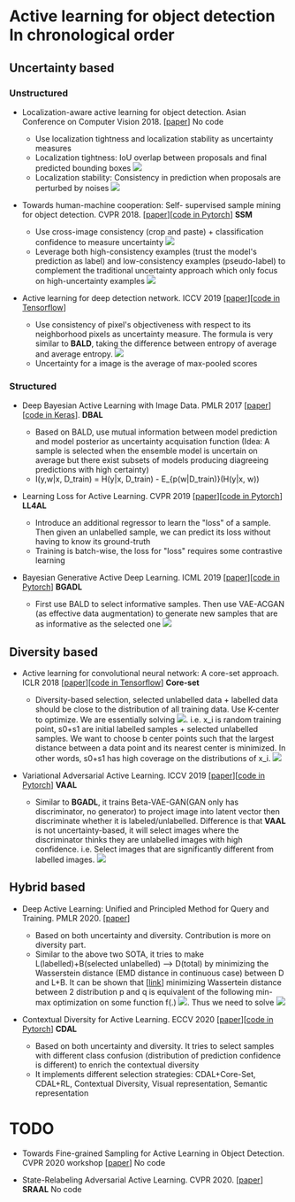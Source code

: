 
# Active learning for object detection In chronological order


## Uncertainty based

### Unstructured 

- Localization-aware active learning for object detection. Asian Conference on Computer Vision 2018. [[paper](https://arxiv.org/pdf/1801.05124.pdf)] No code
    - Use localization tightness and localization stability as uncertainty measures
    - Localization tightness: IoU overlap between proposals and final predicted bounding boxes <img src="pic/localization_tight.png">
    - Localization stability: Consistency in prediction when proposals are perturbed by noises <img src="pic/localization_stability.png">
     
- Towards human-machine cooperation: Self- supervised sample mining for object detection. CVPR 2018. [[paper](https://arxiv.org/pdf/1803.09867.pdf)][[code in Pytorch](https://github.com/yanxp/SSM-Pytorch)] **SSM**
   - Use cross-image consistency (crop and paste) + classification confidence to measure uncertainty <img src="pic/SSM_CrossImage.png">
   - Leverage both high-consistency examples (trust the model's prediction as label) and low-consistency examples (pseudo-label) to complement the traditional uncertainty approach which only focus on high-uncertainty examples <img src="pic/SSM_framework.png">


- Active learning for deep detection network. ICCV 2019 [[paper](https://arxiv.org/pdf/1911.09168.pdf)][[code in Tensorflow](https://gitlab.com/haghdam/deep_active_learning/-/tree/master)]
   - Use consistency of pixel's objectiveness with respect to its neighborhood pixels as uncertainty measure. The formula is very similar to **BALD**, taking the difference between entropy of average and average entropy. <img src="pic/AL4DD_formula.png">
   - Uncertainty for a image is the average of max-pooled scores


### Structured
- Deep Bayesian Active Learning with Image Data. PMLR 2017 [[paper](http://proceedings.mlr.press/v70/gal17a/gal17a.pdf)][[code in Keras](https://github.com/Riashat/Deep-Bayesian-Active-Learning)]. **DBAL**
    - Based on BALD, use mutual information between model prediction and model posterior as uncertainty acquisation function (Idea: A sample is selected when the ensemble model is uncertain on average but there exist subsets of models producing diagreeing predictions with high certainty)
    - I(y,w|x, D_train) = H(y|x, D_train) - E_{p(w|D_train)}(H(y|x, w))

- Learning Loss for Active Learning. CVPR 2019 [[paper](https://openaccess.thecvf.com/content_CVPR_2019/papers/Yoo_Learning_Loss_for_Active_Learning_CVPR_2019_paper.pdf)][[code in Pytorch](https://github.com/Mephisto405/Learning-Loss-for-Active-Learning)] **LL4AL**
   - Introduce an additional regressor to learn the "loss" of a sample. Then given an unlabelled sample, we can predict its loss without having to know its ground-truth
   - Training is batch-wise, the loss for "loss" requires some contrastive learning

- Bayesian Generative Active Deep Learning. ICML 2019 [[paper](https://arxiv.org/pdf/1904.11643.pdf)][[code in Pytorch](https://github.com/toantm/BGADL)] **BGADL**
   - First use BALD to select informative samples. Then use VAE-ACGAN (as effective data augmentation) to generate new samples that are as informative as the selected one <img src="pic/BGADL.png">

   
## Diversity based

- Active learning for convolutional neural network: A core-set approach. ICLR 2018 [[paper](https://arxiv.org/pdf/1708.00489.pdf)][[code in Tensorflow](https://github.com/ozansener/active_learning_coreset)] **Core-set**
   - Diversity-based selection, selected unlabelled data + labelled data should be close to the distribution of all training data. Use K-center to optimize. We are essentially solving <img src="pic/coreset_optim.png">. i.e. x_i is random training point, s0+s1 are initial labelled samples + selected unlabelled samples. We want to choose b center points such that the largest distance between a data point and its nearest center is minimized. In other words, s0+s1 has high coverage on the distributions of x_i. <img src="pic/coreset_graph2.png">
   
- Variational Adversarial Active Learning. ICCV 2019 [[paper](https://openaccess.thecvf.com/content_ICCV_2019/papers/Sinha_Variational_Adversarial_Active_Learning_ICCV_2019_paper.pdf)][[code in Pytorch](https://github.com/sinhasam/vaal)] **VAAL**
   - Similar to **BGADL**, it trains Beta-VAE-GAN(GAN only has discriminator, no generator) to project image into latent vector then discriminate whether it is labeled/unlabelled. Difference is that **VAAL** is not uncertainty-based, it will select images where the discriminator thinks they are unlabelled images with high confidence. i.e. Select images that are significantly different from labelled images. <img src="pic/VAAL.png">

## Hybrid based
- Deep Active Learning: Unified and Principled Method for Query and Training. PMLR 2020. [[paper](http://proceedings.mlr.press/v108/shui20a/shui20a.pdf)]
   - Based on both uncertainty and diversity. Contribution is more on diversity part.
   - Similar to the above two SOTA, it tries to make L(labelled)+B(selected unlabelled) --> D(total) by minimizing the Wasserstein distance (EMD distance in continuous case) between D and L+B. It can be shown that [[link](https://blog.csdn.net/c9Yv2cf9I06K2A9E/article/details/86762056)] minimizing Wassertein distance between 2 distribution p and q is equivalent of the following min-max optimization on some function f(.) <img src="pic/WGAN.png">. Thus we need to solve <img src="pic/DAL_Unified.png">

- Contextual Diversity for Active Learning. ECCV 2020 [[paper](https://arxiv.org/pdf/2008.05723)][[code in Pytorch](https://github.com/sharat29ag/CDAL)] **CDAL**
   - Based on both uncertainty and diversity. It tries to select samples with different class confusion (distribution of prediction confidence is different) to enrich the contextual diversity
   - It implements different selection strategies: CDAL+Core-Set, CDAL+RL, Contextual Diversity, Visual representation, Semantic representation


# TODO
   



- Towards Fine-grained Sampling for Active Learning in Object Detection. CVPR 2020 workshop [[paper](https://openaccess.thecvf.com/content_CVPRW_2020/papers/w54/Desai_Towards_Fine-Grained_Sampling_for_Active_Learning_in_Object_Detection_CVPRW_2020_paper.pdf)] No code

- State-Relabeling Adversarial Active Learning. CVPR 2020. [[paper](https://openaccess.thecvf.com/content_CVPR_2020/papers/Zhang_State-Relabeling_Adversarial_Active_Learning_CVPR_2020_paper.pdf)] **SRAAL** No code
